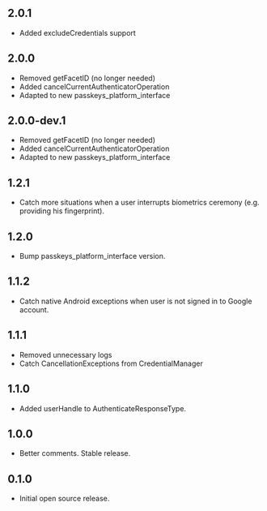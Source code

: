 ## 2.0.1
* Added excludeCredentials support

## 2.0.0

* Removed getFacetID (no longer needed)
* Added cancelCurrentAuthenticatorOperation
* Adapted to new passkeys_platform_interface

## 2.0.0-dev.1

* Removed getFacetID (no longer needed)
* Added cancelCurrentAuthenticatorOperation
* Adapted to new passkeys_platform_interface

## 1.2.1

* Catch more situations when a user interrupts biometrics ceremony (e.g. providing his fingerprint).

## 1.2.0

* Bump passkeys_platform_interface version.

## 1.1.2

* Catch native Android exceptions when user is not signed in to Google account.

## 1.1.1

* Removed unnecessary logs
* Catch CancellationExceptions from CredentialManager

## 1.1.0

* Added userHandle to AuthenticateResponseType.

## 1.0.0

* Better comments. Stable release.

## 0.1.0

* Initial open source release.
